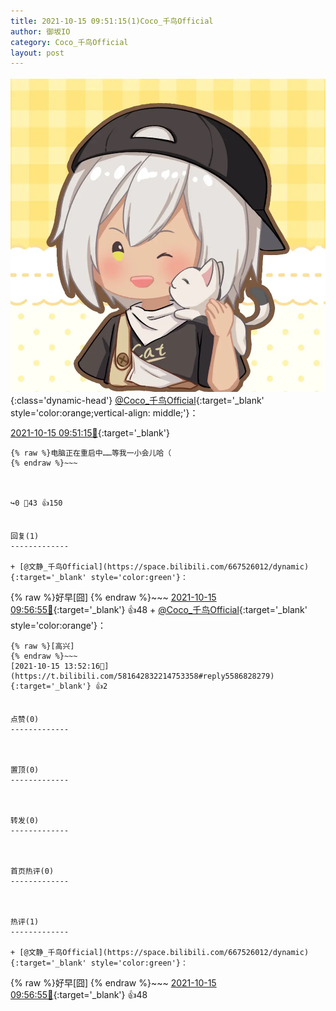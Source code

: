 ```yaml
---
title: 2021-10-15 09:51:15(1)Coco_千鸟Official
author: 御坂IO
category: Coco_千鸟Official
layout: post
---
```


![img](/images/85e485bc0dbd0cde4d15f24d7cffe9704618ad10.jpg){:class='dynamic-head'}
[@Coco_千鸟Official](https://space.bilibili.com/1891728206/dynamic){:target='_blank' style='color:orange;vertical-align: middle;'}：

[2021-10-15 09:51:15🔗](https://t.bilibili.com/581642832214753358){:target='_blank'}

~~~
{% raw %}电脑正在重启中……等我一小会儿哈（
{% endraw %}~~~



↪️0 💬43 👍150


回复(1)
-------------

+ [@文静_千鸟Official](https://space.bilibili.com/667526012/dynamic){:target='_blank' style='color:green'}：
~~~
{% raw %}好早[囧]
{% endraw %}~~~
[2021-10-15 09:56:55🔗](https://t.bilibili.com/581642832214753358#reply5585762358){:target='_blank'} 👍48
    + [@Coco_千鸟Official](https://space.bilibili.com/1891728206/dynamic){:target='_blank' style='color:orange'}：
~~~
{% raw %}[高兴]
{% endraw %}~~~
[2021-10-15 13:52:16🔗](https://t.bilibili.com/581642832214753358#reply5586828279){:target='_blank'} 👍2


点赞(0)
-------------



置顶(0)
-------------



转发(0)
-------------



首页热评(0)
-------------



热评(1)
-------------

+ [@文静_千鸟Official](https://space.bilibili.com/667526012/dynamic){:target='_blank' style='color:green'}：
~~~
{% raw %}好早[囧]
{% endraw %}~~~
[2021-10-15 09:56:55🔗](https://t.bilibili.com/581642832214753358#reply5585762358){:target='_blank'} 👍48


